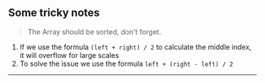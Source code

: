 ## Some tricky notes

> The Array should be sorted, don't forget.

1. If we use the formula `(left + right) / 2` to calculate the middle index, it will overflow for large scales
2. To solve the issue we use the formula `left + (right - left) / 2`

---
